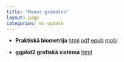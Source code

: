 ```yaml
---
title: "Manas grāmatas"
layout: page
categories: es update
---
```


* **Praktiskā biometrija** [html](../gramatas/praktiska_biometrija/index.html) [pdf](../gramatas/praktiska_biometrija/PBB_gramata.pdf) [epub](../gramatas/praktiska_biometrija/PBB_gramata.epub) [mobi](../gramatas/praktiska_biometrija/PBB_gramata.mobi)

* **ggplot2 grafiskā sistēma** [html](../gramatas/ggplot2_gramata/index.html) 